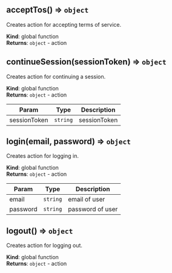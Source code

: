 <a id="accepttos"></a>

## acceptTos() ⇒ <code>object</code>
Creates action for accepting terms of service.

**Kind**: global function  
**Returns**: <code>object</code> - action  
<a id="continuesession"></a>

## continueSession(sessionToken) ⇒ <code>object</code>
Creates action for continuing a session.

**Kind**: global function  
**Returns**: <code>object</code> - action  

| Param | Type | Description |
| --- | --- | --- |
| sessionToken | <code>string</code> | sessionToken |

<a id="login"></a>

## login(email, password) ⇒ <code>object</code>
Creates action for logging in.

**Kind**: global function  
**Returns**: <code>object</code> - action  

| Param | Type | Description |
| --- | --- | --- |
| email | <code>string</code> | email of user |
| password | <code>string</code> | password of user |

<a id="logout"></a>

## logout() ⇒ <code>object</code>
Creates action for logging out.

**Kind**: global function  
**Returns**: <code>object</code> - action  
